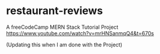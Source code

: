 # restaurant-reviews
A freeCodeCamp MERN Stack Tutorial Project 
https://www.youtube.com/watch?v=mrHNSanmqQ4&t=670s

(Updating this when I am done with the Project)
